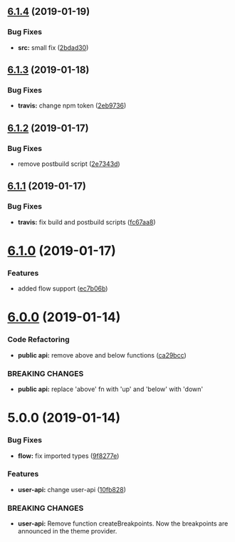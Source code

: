 ## [6.1.4](https://github.com/mg901/styled-breakpoints/compare/v6.1.3...v6.1.4) (2019-01-19)


### Bug Fixes

* **src:** small fix ([2bdad30](https://github.com/mg901/styled-breakpoints/commit/2bdad30))

## [6.1.3](https://github.com/mg901/styled-breakpoints/compare/v6.1.2...v6.1.3) (2019-01-18)


### Bug Fixes

* **travis:** change npm token ([2eb9736](https://github.com/mg901/styled-breakpoints/commit/2eb9736))

## [6.1.2](https://github.com/mg901/styled-breakpoints/compare/v6.1.1...v6.1.2) (2019-01-17)


### Bug Fixes

* remove postbuild script ([2e7343d](https://github.com/mg901/styled-breakpoints/commit/2e7343d))

## [6.1.1](https://github.com/mg901/styled-breakpoints/compare/v6.1.0...v6.1.1) (2019-01-17)


### Bug Fixes

* **travis:** fix build and postbuild scripts ([fc67aa8](https://github.com/mg901/styled-breakpoints/commit/fc67aa8))

# [6.1.0](https://github.com/mg901/styled-breakpoints/compare/v6.0.0...v6.1.0) (2019-01-17)


### Features

* added flow support ([ec7b06b](https://github.com/mg901/styled-breakpoints/commit/ec7b06b))

# [6.0.0](https://github.com/mg901/styled-breakpoints/compare/v5.0.0...v6.0.0) (2019-01-14)


### Code Refactoring

* **public api:** remove above and below functions ([ca29bcc](https://github.com/mg901/styled-breakpoints/commit/ca29bcc))


### BREAKING CHANGES

* **public api:** replace 'above' fn with 'up' and 'below' with 'down'

# 5.0.0 (2019-01-14)


### Bug Fixes

* **flow:** fix imported types ([9f8277e](https://github.com/mg901/styled-breakpoints/commit/9f8277e))


### Features

* **user-api:** change user-api ([10fb828](https://github.com/mg901/styled-breakpoints/commit/10fb828))


### BREAKING CHANGES

* **user-api:** Remove function createBreakpoints. Now the breakpoints are announced in the theme
provider.
